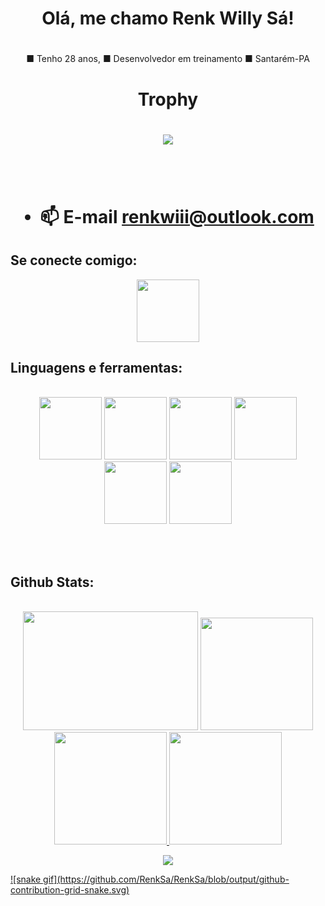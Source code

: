 
# <h1 align="center">Olá, me chamo Renk Willy Sá!<h1>
<div align="center">
■ Tenho 28 anos,
■ Desenvolvedor em treinamento 
■ Santarém-PA
  </div>
 <h1 align="center">Trophy<h1>
  
<div align="center">
<img src="https://github-profile-trophy.vercel.app/?username=RenkSa&theme=onedark)](https://github.com/ryo-ma/github-profile-trophy">
</div>
<br><br>

- 📫 E-mail **[renkwiii@outlook.com](mailto:renkwiii@outlook.com)**
  
## Se conecte comigo:

<div align="center">
<a href="https://www.linkedin.com/in/renk-willy-da-mota-sa/"><img src="https://user-images.githubusercontent.com/82468145/171624832-05061d5c-f306-4364-9e41-034de4f4fd33.png" width="100"></a>
</div>
  
## Linguagens e ferramentas:
 <br>
<div align="center">
<img src="https://user-images.githubusercontent.com/82468145/171626173-70861cb5-968d-4a5f-b456-59c275c44e63.png" width="100">
<img src="https://user-images.githubusercontent.com/82468145/171630010-4d41c2d0-3988-4193-a1cd-fa42003b9bc2.png" width="100">
<img src="https://user-images.githubusercontent.com/82468145/171630175-7a60cf0c-356b-4e76-9a4a-80988d4ed8db.png" width="100">
<img src="https://user-images.githubusercontent.com/82468145/171630378-a6879bf9-da1b-4b41-bec9-6c069279bf01.png" width="100">
<img src="https://user-images.githubusercontent.com/82468145/171631046-150cbe6d-7d4f-46c5-97d7-b6a66ddc8e7f.png" width="100">
<img src="https://user-images.githubusercontent.com/82468145/171630497-34d275ff-2aec-47e0-bd18-4ed09e668696.png" width="100">
</div>

<br><br>
  
## Github Stats:
  <br>
<div align="center">
  
<img height="190em" width="280em" src="https://github-readme-stats.vercel.app/api/top-langs/?username=RenkSa&layout=compact)](https://github.com/anuraghazra/github-readme-stats">

<img height="180em" src="https://github-readme-stats.vercel.app/api?username=RenkSa&show_icons=true&theme=dark">

  </div>
 <div align="center">
  <a href="https://github.com/RenkSa">
  <img height="180em"  src="https://github-readme-stats.vercel.app/api?username=RenkSa&show_icons=true&theme=dracula&include_all_commits=true&count_private=true"/>
  <img height="180em" src="https://github-readme-stats.vercel.app/api/top-langs/?username=RenkSa&layout=compact&langs_count=7&theme=dracula"/>
</div>
   <p align="center">   <img alingn="center" src="https://profile-counter.glitch.me/Formandodev/count.svg" /></p>
   ![snake gif](https://github.com/RenkSa/RenkSa/blob/output/github-contribution-grid-snake.svg)
